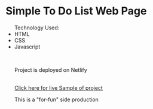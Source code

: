 

<h1> Simple To Do List Web Page </h1>

<p>
<ul> Technology Used: 
<li> HTML </li>
<li> CSS </li>
<li> Javascript </li>
</p>



<br>
<p>Project is deployed on Netlify </p>

<br>
<a href="https://todoapp-byjr.netlify.app/"> Click here for live Sample of project </a>


<p>
This is a "for-fun" side production
</p>

